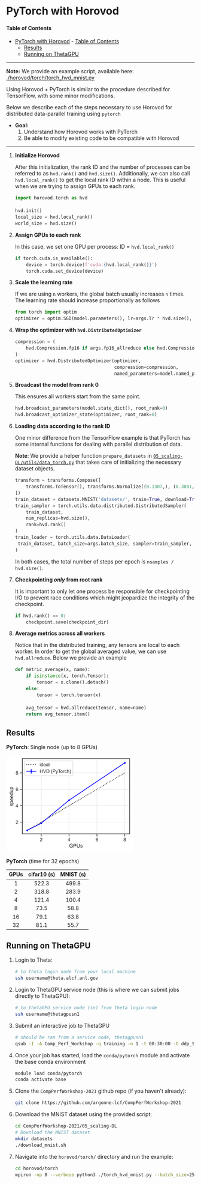 # PyTorch with Horovod

#### Table of Contents

- [PyTorch with Horovod](#pytorch-with-horovod)
      - [Table of Contents](#table-of-contents)
  * [Results](#results)
  * [Running on ThetaGPU](#running-on-thetagpu)

---

**Note:** We provide an example script, available here: [./horovod/torch/torch_hvd_mnist.py](./torch/torch_hvd_mnist.py)

Using Horovod + PyTorch is similar to the procedure described for TensorFlow, with some minor modifications.

Below we describe each of the steps necessary to use Horovod for distributed data-parallel training using `pytorch`

- **Goal:** 
  1. Understand how Horovod works with PyTorch
  2. Be able to modify existing code to be compatible with Horovod

---

1. **Initialize Horovod**

   After this initialization, the rank ID and the number of processes can be referred to as `hvd.rank()` and `hvd.size()`. Additionally, we can also call `hvd.local_rank()` to get the local rank ID within a node. This is useful when we are trying to assign GPUs to each rank.

   ```python
   import horovod.torch as hvd
   
   hvd.init()
   local_size = hvd.local_rank()
   world_size = hvd.size()
   ```

2. **Assign GPUs to each rank**

   In this case, we set one GPU per process: ID = `hvd.local_rank()`

   ```python
   if torch.cuda.is_available():
       device = torch.device(f'cuda:{hvd.local_rank()}')
       torch.cuda.set_device(device)
   ```

3. **Scale the learning rate**

   If we are using `n` workers, the global batch usually increases `n` times. The learning rate should increase proportionally as follows

   ```python
   from torch import optim
   optimizer = optim.SGD(model.parameters(), lr=args.lr * hvd.size(), momentum=args.momentum)
   ```

4. **Wrap the optimizer with `hvd.DistributedOptimizer`**

   ```python
   compression = (
       hvd.Compression.fp16 if args.fp16_allreduce else hvd.Compression.none
   )
   optimizer = hvd.DistributedOptimizer(optimizer,
                                        compression=compression,
                                        named_parameters=model.named_parameters())
   ```

5. **Broadcast the model from rank 0**

   This ensures all workers start from the same point.

   ```python
   hvd.broadcast_parameters(model.state_dict(), root_rank=0)
   hvd.broadcast_optimizer_state(optimizer, root_rank=0)
   ```

6. **Loading data according to the rank ID**

   One minor difference from the TensorFlow example is that PyTorch has some internal functions for dealing with parallel distribution of data.

   **Note**: We provide a helper function `prepare_datasets` in [`05_scaling-DL/utils/data_torch.py`](../utils/data_torch.py) that takes care of initializing the necessary dataset objects.
   
   ```python
   transform = transforms.Compose([
       transforms.ToTensor(), transforms.Normalize((0.1307,), (0.3081,))
   ])
   train_dataset = datasets.MNIST('datasets/', train=True, download=True, transform=transform)
   train_sampler = torch.utils.data.distributed.DistributedSampler(
       train_dataset,
       num_replicas=hvd.size(),
       rank=hvd.rank()
   )
   train_loader = torch.utils.data.DataLoader(
   	train_dataset, batch_size=args.batch_size, sampler=train_sampler, **kwargs
   )
   ```

   In both cases, the total number of steps per epoch is `nsamples / hvd.size()`.
   
7. **Checkpointing _only_ from root rank**

   It is important to only let one process be responsible for checkpointing I/O to prevent race conditions which might jeopardize the integrity of the checkpoint.

   ```python
   if hvd.rank() == 0:
       checkpoint.save(checkpoint_dir)
   ```

8. **Average metrics across all workers**

   Notice that in the distributed training, any tensors are local to each worker. In order to get the global averaged value, we can use `hvd.allreduce`. Below we provide an example

   ```python
   def metric_average(x, name):
       if isinstance(x, torch.Tensor):
           tensor = x.clone().detach()
       else:
           tensor = torch.tensor(x)
       
       avg_tensor = hvd.allreduce(tensor, name=name)
       return avg_tensor.item()
   ```

## Results

**PyTorch**: Single node (up to 8 GPUs)

<img src="../../images/torch_hvd_speedup.png" alt="pytorch_single_node" style="zoom:33%;" />

**PyTorch** (time for 32 epochs)

| GPUs | cifar10 (s) | MNIST (s) |
| :--: | :---------: | :-------: |
|  1   |    522.3    |   499.8   |
|  2   |    318.8    |   283.9   |
|  4   |    121.4    |   100.4   |
|  8   |    73.5     |   58.8    |
|  16  |    79.1     |   63.8    |
|  32  |    81.1     |   55.7    |

## Running on ThetaGPU

1. Login to Theta:

   ```bash
   # to theta login node from your local machine
   ssh username@theta.alcf.anl.gov
   ```

2. Login to ThetaGPU service node (this is where we can submit jobs directly to ThetaGPU):

   ```bash
   # to thetaGPU service node (sn) from theta login node
   ssh username@thetagpusn1
   ```

3. Submit an interactive job to ThetaGPU

   ```bash
   # should be ran from a service node, thetagpusn1
   qsub -I -A Comp_Perf_Workshop -q training -n 1 -t 00:30:00 -O ddp_tutorial --attrs=pubnet=true
   ```

4. Once your job has started, load the `conda/pytorch` module and activate the base conda environment

   ```bash
   module load conda/pytorch
   conda activate base
   ```

5. Clone the `CompPerfWorkshop-2021` github repo (if you haven't already):

   ```bash
   git clone https://github.com/argonne-lcf/CompPerfWorkshop-2021
   ```

6. Download the MNIST dataset using the provided script:

   ```bash
   cd CompPerfWorkshop-2021/05_scaling-DL
   # Download the MNIST dataset
   mkdir datasets
   ./download_mnist.sh
   ```

7. Navigate into the `horovod/torch/` directory and run the example:

   ```bash
   cd horovod/torch
   mpirun -np 8 --verbose python3 ./torch_hvd_mnist.py --batch_size=256 --epochs=10 > training.log&
   ```
